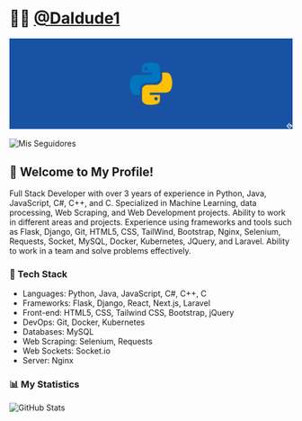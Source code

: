 # 👨‍💻 [@Daldude1](https://daldude.com)

![Daldude1 - Developer](https://github.com/Daldude1/Daldude1/blob/main/images/banner.jpg)

![Mis Seguidores](https://img.shields.io/github/followers/daldude1?label=Follow%20me%20on%20GitHub&style=for-the-badge)

## 👋 Welcome to My Profile!

Full Stack Developer with over 3 years of experience in Python, Java, JavaScript, C#, C++, and C.
Specialized in Machine Learning, data processing, Web Scraping, and Web Development projects.
Ability to work in different areas and projects.
Experience using frameworks and tools such as Flask, Django, Git, HTML5, CSS, TailWind, Bootstrap, Nginx, Selenium, Requests, Socket, MySQL, Docker, Kubernetes, JQuery, and Laravel.
Ability to work in a team and solve problems effectively.

### 📁 Tech Stack

- Languages: Python, Java, JavaScript, C#, C++, C
- Frameworks: Flask, Django, React, Next.js, Laravel
- Front-end: HTML5, CSS, Tailwind CSS, Bootstrap, jQuery
- DevOps: Git, Docker, Kubernetes
- Databases: MySQL
- Web Scraping: Selenium, Requests
- Web Sockets: Socket.io
- Server: Nginx

### 📊 My Statistics

![GitHub Stats](https://github-readme-stats-anuraghazra1.vercel.app/api?username=Daldude1&show_icons=true&include_all_commits=true&theme=dark&count_private=true)
